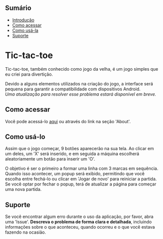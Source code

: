 ## Sumário

- [Introdução](#introdução)
- [Como acessar](#como-acessar)
- [Como usá-la](#como-usá-la)
- [Suporte](#suporte)

**<h1 id="introdução">Tic-tac-toe</h1>**

Tic-tac-toe, também conhecido como jogo da velha, é um jogo simples que eu criei para divertição.

Devido a alguns elementos utilizados na criação do jogo, a interface será pequena para garantir a compatibilidade com dispositivos Android.\
_Uma atualização para resolver esse problema estará disponível em breve._

<h2 id="como-acessar">Como acessar</h2>

Você pode acessá-lo [aqui](https://tic-tac-toe-gal.netlify.app/) ou através do link na seção 'About'.

<h2 id="como-usá-la">Como usá-lo</h2>

Assim que o jogo começar, 9 botões aparecerão na sua tela. Ao clicar em um deles, um 'X' será inserido, e em seguida a máquina escolherá aleatoriamente um botão para inserir um 'O'.

O objetivo é ser o primeiro a formar uma linha com 3 marcas em sequência. Quando isso acontecer, um popup será exibido, permitindo que você escolha entre fechá-lo ou clicar em 'Jogar de novo' para reiniciar a partida. Se você optar por fechar o popup, terá de atualizar a página para começar uma nova partida.

<h2 id="suporte">Suporte</h2>

Se você encontrar algum erro durante o uso da aplicação, por favor, abra uma 'Issue'. **Descreva o problema de forma clara e detalhada**, incluindo informações sobre o que aconteceu, quando ocorreu e o que você estava fazendo na ocasião.